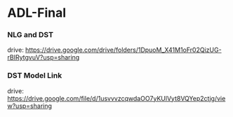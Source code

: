 # ADL-Final
### NLG and DST
drive: https://drive.google.com/drive/folders/1DpuoM_X41M1oFr02QizUG-rBIRytgvuV?usp=sharing

### DST Model Link
drive: https://drive.google.com/file/d/1usvvvzcqwdaOO7yKUlVyt8VQYep2ctjg/view?usp=sharing
